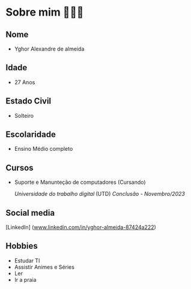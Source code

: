 # Sobre mim 👨🏽‍💻

## Nome 
* Yghor Alexandre de almeida
## Idade
* 27 Anos  
## Estado Civil
* Solteiro
## Escolaridade
* Ensino Médio completo
## Cursos
* Suporte e Manunteção de computadores (Cursando)

    *Universidade do trabalho digital* (UTD)
         *Conclusão - Novembro/2023*
## Social media 
  [LinkedIn] (www.linkedin.com/in/yghor-almeida-87424a222)

## Hobbies
* Estudar TI 
* Assistir Animes e Séries
* Ler 
* Ir a praia 
 
